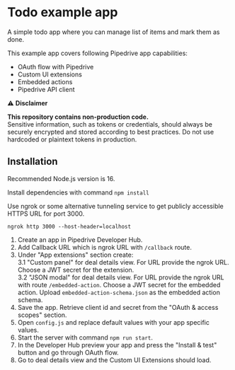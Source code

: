 # Todo example app

A simple todo app where you can manage list of items and mark them as done.

This example app covers following Pipedrive app capabilities:
* OAuth flow with Pipedrive
* Custom UI extensions
* Embedded actions
* Pipedrive API client

⚠️ **Disclaimer**

**This repository contains non-production code.**\
Sensitive information, such as tokens or credentials, should always be securely encrypted and stored according to best practices. Do not use hardcoded or plaintext tokens in production.

## Installation

Recommended Node.js version is 16.

Install dependencies with command `npm install`

Use ngrok or some alternative tunneling service to get publicly accessible HTTPS URL for port 3000.

```
ngrok http 3000 --host-header=localhost
```

1. Create an app in Pipedrive Developer Hub.
2. Add Callback URL which is ngrok URL with `/callback` route.
3. Under "App extensions" section create: \
   3.1 "Custom panel" for deal details view. For URL provide the ngrok URL. Choose a JWT secret for the extension. \
   3.2 "JSON modal" for deal details view. For URL provide the ngrok URL with route `/embedded-action`. Choose a JWT secret for the embedded action. Upload `embedded-action-schema.json` as the embedded action schema.
4. Save the app. Retrieve client id and secret from the "OAuth & access scopes" section.
5. Open `config.js` and replace default values with your app specific values.
6. Start the server with command `npm run start`.
7. In the Developer Hub preview your app and press the "Install & test" button and go through OAuth flow.
8. Go to deal details view and the Custom UI Extensions should load.
